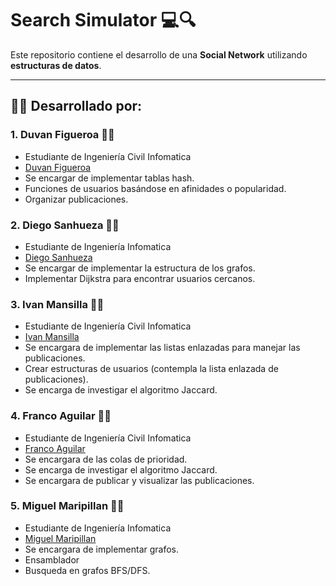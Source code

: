 # Search Simulator 💻🔍

Este repositorio contiene el desarrollo de una **Social Network** utilizando **estructuras de datos**.

---

## 👨‍💻 Desarrollado por:

### 1. Duvan Figueroa 👨‍💻
- Estudiante de Ingeniería Civil Infomatica
- [Duvan Figueroa](https://github.com/HisokaMorow1)
- Se encargar de implementar tablas hash.
- Funciones de usuarios basándose en afinidades o popularidad.
- Organizar publicaciones.

### 2. Diego Sanhueza 👨‍💻
- Estudiante de Ingeniería Infomatica
- [Diego Sanhueza](https://github.com/Diego0119)
- Se encargar de implementar la estructura de los grafos.
- Implementar Dijkstra para encontrar usuarios cercanos.

### 3. Ivan Mansilla 👨‍💻
- Estudiante de Ingeniería Civil Infomatica
- [Ivan Mansilla](https://github.com/ivnmansi)
- Se encargara de implementar las listas enlazadas para manejar las publicaciones.
- Crear estructuras de usuarios (contempla la lista enlazada de publicaciones).
- Se encarga de investigar el algoritmo Jaccard.


### 4. Franco Aguilar 👨‍💻
- Estudiante de Ingeniería Civil Infomatica
- [Franco Aguilar](https://github.com/faguilardc)
- Se encargara de las colas de prioridad.
- Se encarga de investigar el algoritmo Jaccard.
- Se encargara de publicar y visualizar las publicaciones.    

### 5. Miguel Maripillan 👨‍💻
- Estudiante de Ingeniería Infomatica
- [Miguel Maripillan](https://github.com/mihel1)
- Se encargara de implementar grafos.
- Ensamblador
- Busqueda en grafos BFS/DFS.